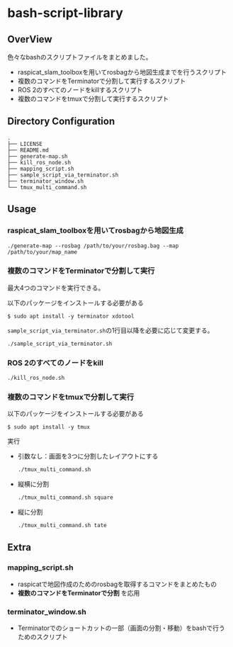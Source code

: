 # bash-script-library

## OverView
色々なbashのスクリプトファイルをまとめました。

* raspicat_slam_toolboxを用いてrosbagから地図生成までを行うスクリプト
* 複数のコマンドをTerminatorで分割して実行するスクリプト
* ROS 2のすべてのノードをkillするスクリプト
* 複数のコマンドをtmuxで分割して実行するスクリプト

## Directory Configuration

```
.
├── LICENSE
├── README.md
├── generate-map.sh
├── kill_ros_node.sh
├── mapping_script.sh
├── sample_script_via_terminator.sh
├── terminator_window.sh
└── tmux_multi_command.sh
```

## Usage

### raspicat_slam_toolboxを用いてrosbagから地図生成

```
./generate-map --rosbag /path/to/your/rosbag.bag --map /path/to/your/map_name
```

### 複数のコマンドをTerminatorで分割して実行
最大4つのコマンドを実行できる。

以下のパッケージをインストールする必要がある

```
$ sudo apt install -y terminator xdotool
```

`sample_script_via_terminator.sh`の1行目以降を必要に応じて変更する。


```
./sample_script_via_terminator.sh
```

### ROS 2のすべてのノードをkill

```
./kill_ros_node.sh
```

### 複数のコマンドをtmuxで分割して実行
以下のパッケージをインストールする必要がある

```
$ sudo apt install -y tmux
```

実行
- 引数なし：画面を3つに分割したレイアウトにする
    ```bash
    ./tmux_multi_command.sh
    ```
- 縦横に分割
    ```bash
    ./tmux_multi_command.sh square
    ```
- 縦に分割
    ```bash
    ./tmux_multi_command.sh tate
    ```
## Extra

### mapping_script.sh
* raspicatで地図作成のためのrosbagを取得するコマンドをまとめたもの
* **複数のコマンドをTerminatorで分割** を応用

### terminator_window.sh
* Terminatorでのショートカットの一部（画面の分割・移動）をbashで行うためのスクリプト
